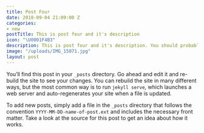 ```yaml
---
title: Post Four
date: 2018-09-04 21:09:00 Z
categories:
- new
postTitle: This is post four and it's description
icon: "\U0001F4B3"
description: This is post four and it's description. You should probably delete this.
image: "/uploads/IMG_15071.jpg"
layout: post
---
```


You’ll find this post in your `_posts` directory. Go ahead and edit it and re-build the site to see your changes. You can rebuild the site in many different ways, but the most common way is to run `jekyll serve`, which launches a web server and auto-regenerates your site when a file is updated.

To add new posts, simply add a file in the `_posts` directory that follows the convention `YYYY-MM-DD-name-of-post.ext` and includes the necessary front matter. Take a look at the source for this post to get an idea about how it works.
